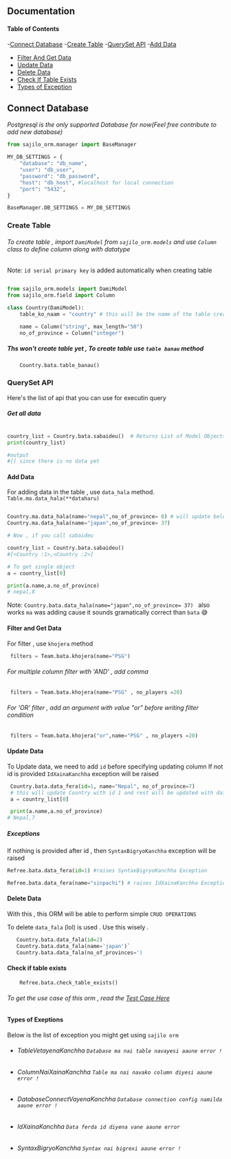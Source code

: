 ## Documentation

#### Table of Contents
-[Connect Database](#connect-database)
-[Create Table](#create-table)
-[QuerySet API](#queryset-api)
-[Add Data](#add-data)
- [Filter And Get Data](#filter-and-get-data)
- [Update Data](#update-data)
- [Delete Data](#delete-data)
- [Check If Table Exists](#check-if-table-exists)
- [Types of Exception](#types-of-exception)


## Connect Database

*Postgresql is the only supported Database for now(Feel free contribute to add new database)*

```python
from sajilo_orm.manager import BaseManager

MY_DB_SETTINGS = {
    "database": "db_name",
    "user": "db_user",
    "password": "db_password",
    "host": "db_host", #localhost for local connection
    "port": "5432",
}

BaseManager.DB_SETTINGS = MY_DB_SETTINGS

```
### Create Table 

###### To create table , import `DamiModel` from `sajilo_orm.models` and use `Column` class to define column along with datatype 
Note: `id serial primary key` is added automatically when creating table

```python

from sajilo_orm.models import DamiModel
from sajilo_orm.field import Column

class Country(DamiModel):
    table_ko_naam = "country" # this will be the name of the table created in database

    name = Column("string", max_length="50")
    no_of_province = Column("integer")


```
#####  Ths won't create table yet , To create table use `table banau` method

```python
    Country.bata.table_banau()
```

### QuerySet API

Here's the list of api that you can use for executin query
##### Get all data 

```python

country_list = Country.bata.sabaideu()  # Returns List of Model Objects
print(country_list)

#output
#[] since there is no data yet
```
#### Add Data 
For adding data in the table , use `data_hala` method. 
`Table.ma.data_hala(**dataharu)`

```python

Country.ma.data_hala(name="nepal",no_of_province= 8) # will update below  
Country.ma.data_hala(name="japan",no_of_province= 37)  

# Now , if you call sabaideu

country_list = Country.bata.sabaideu()  
#[<Country :1>,<Country :2>]

# To get single object
a = country_list[0]

print(a.name,a.no_of_province)
# nepal,8

```
Note: `Country.bata.data_hala(name="japan",no_of_province= 37) ` also works
`ma` was adding cause it sounds gramatically correct than `bata` :sweat_smile:

#### Filter and Get Data
For filter , use `khojera` method

```python
 filters = Team.bata.khojera(name="PSG")
```


###### For multiple column filter with 'AND' , add comma 


```python
 filters = Team.bata.khojera(name="PSG" , no_players =20)
```
###### For 'OR' filter , add an argument with value "or" before writing filter condition

```python
 filters = Team.bata.khojera("or",name="PSG" , no_players =20)
```
 
####  Update Data

To Update data, we need to add `id` before specifying updating column
If not id is provided `IdXainaKanchha` exception will be raised

```python
 Country.bata.data_fera(id=1, name="Nepal", no_of_province=7)
 # this will update Country with id 1 and rest will be updated with data provided
 a = country_list[0]

 print(a.name,a.no_of_province)
# Nepal,7
```
##### Exceptions
If nothing is provided after id , then `SyntaxBigryoKanchha` exception will be raised
```python
Refree.bata.data_fera(id=1) #raises SyntaxBigryoKanchha Exception

Refree.bata.data_fera(name="sinpachi") # raises IdXainaKanchha Exception
```

#### Delete Data
With this , this ORM will be able to perform simple `CRUD OPERATIONS`

To delete `data_fala` (lol) is used . Use this wisely .

```python
   Country.bata.data_fala(id=2)
   Country.bata.data_fala(name='japan')`
   Country.bata.data_fala(no_of_provinces=')
```

#### Check if table exists 

```python
    Refree.bata.check_table_exists()
```

###### To get the use case of this orm , read the [Test Case Here](https://github.com/learningnoobi/sajilo-orm/blob/main/tests/test_table.py)


#### Types of Exeptions
Below is the list of exception you might get using `sajilo orm`
- ###### TableVetayenaKanchha  `Database ma nai table navayesi aaune error ! `
- ###### ColumnNaiXainaKanchha `Table ma nai navako column diyesi aaune error ! `
- ###### DatabaseConnectVayenaKanchha `Database connection config namilda aaune error !  `
- ###### IdXainaKanchha `Data ferda id diyena vane aaune error `
- ###### SyntaxBigryoKanchha `Syntax nai bigrexi aaune error ! `